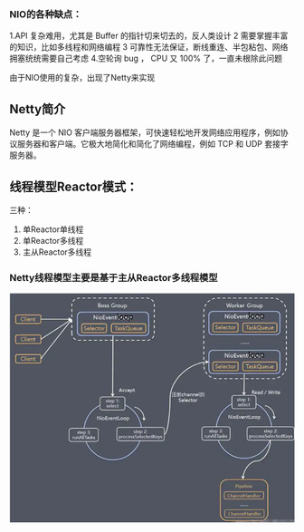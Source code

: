 ### NIO的各种缺点：

1.API 复杂难用，尤其是 Buffer 的指针切来切去的，反人类设计
2 需要掌握丰富的知识，比如多线程和网络编程
3 可靠性无法保证，断线重连、半包粘包、网络拥塞统统需要自己考虑
4.空轮询 bug ， CPU 又 100% 了，一直未根除此问题



由于NIO使用的复杂，出现了Netty来实现

## Netty简介

Netty 是一个 NIO 客户端服务器框架，可快速轻松地开发网络应用程序，例如协议服务器和客户端。它极大地简化和简化了网络编程，例如 TCP 和 UDP 套接字服务器。



## 线程模型Reactor模式：

三种：

1. 单Reactor单线程
2. 单Reactor多线程
3. 主从Reactor多线程

### Netty线程模型主要是基于主从Reactor多线程模型

<img src="https://raw.githubusercontent.com/JIaaoooo/ImageHostingService/main/img/netty%E5%B7%A5%E4%BD%9C%E6%B5%81%E7%A8%8B.png" style="zoom:80%;" />
